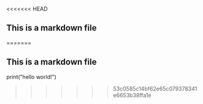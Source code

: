 <<<<<<< HEAD
## This is a markdown file
=======
## This is a markdown file
print("hello world!")
>>>>>>> 53c0585c14bf62e65c079378341e6653b38ffa1e
